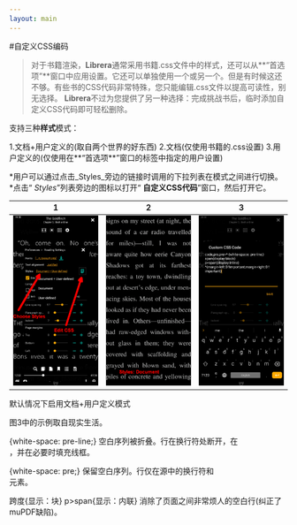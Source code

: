 ```yaml
---
layout: main
---
```


#自定义CSS编码

>对于书籍渲染，**Librera**通常采用书籍.css文件中的样式，还可以从**“首选项”**窗口中应用设置。它还可以单独使用一个或另一个。但是有时候这还不够。有些书的CSS代码非常特殊，您只能编辑.css文件以提高可读性，别无选择。 **Librera**不过为您提供了另一种选择：完成挑战书后，临时添加自定义CSS代码即可轻松删除。

支持三种**样式**模式：

1.文档+用户定义的(取自两个世界的好东西)
2.文档(仅使用书籍的.css设置)
3.用户定义的(仅使用在**“首选项**”窗口的标签中指定的用户设置)

*用户可以通过点击_Styles_旁边的链接时调用的下拉列表在模式之间进行切换。
*点击“ _Styles_”列表旁边的图标以打开“ **自定义CSS代码**”窗口，然后打开它。

|1|2|3|
|-|-|-|
|![](1.png)|![](2.png)|![](3.png)|

默认情况下启用文档+用户定义模式

图3中的示例取自现实生活。

{white-space: pre-line;}
空白序列被折叠。行在换行符处断开，在<br> ，并在必要时填充线框。

{white-space: pre;}
保留空白序列。行仅在源中的换行符和<br>元素。

跨度{显示：块}
p&gt;span{显示：内联}
消除了页面之间非常烦人的空白行(纠正了muPDF缺陷)。
